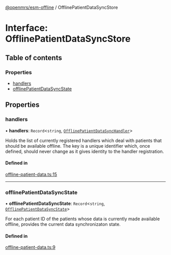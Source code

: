 [@openmrs/esm-offline](../API.md) / OfflinePatientDataSyncStore

# Interface: OfflinePatientDataSyncStore

## Table of contents

### Properties

- [handlers](OfflinePatientDataSyncStore.md#handlers)
- [offlinePatientDataSyncState](OfflinePatientDataSyncStore.md#offlinepatientdatasyncstate)

## Properties

### handlers

• **handlers**: `Record`<`string`, [`OfflinePatientDataSyncHandler`](OfflinePatientDataSyncHandler.md)\>

Holds the list of currently registered handlers which deal with patients that should be available offline.
The key is a unique identifier which, once defined, should never change as it gives identity to
the handler registration.

#### Defined in

[offline-patient-data.ts:15](https://github.com/openmrs/openmrs-esm-core/blob/master/packages/framework/esm-offline/src/offline-patient-data.ts#L15)

___

### offlinePatientDataSyncState

• **offlinePatientDataSyncState**: `Record`<`string`, [`OfflinePatientDataSyncState`](OfflinePatientDataSyncState.md)\>

For each patient ID of the patients whose data is currently made available offline, provides
the current data synchronizaton state.

#### Defined in

[offline-patient-data.ts:9](https://github.com/openmrs/openmrs-esm-core/blob/master/packages/framework/esm-offline/src/offline-patient-data.ts#L9)
